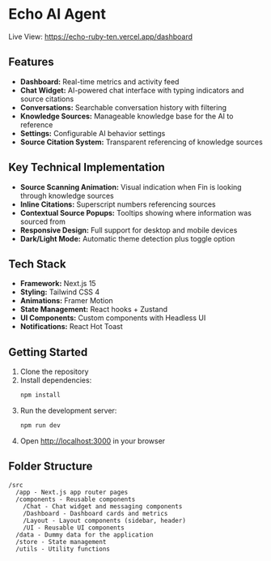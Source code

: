 # Echo AI Agent
Live View: https://echo-ruby-ten.vercel.app/dashboard
## Features

- **Dashboard:** Real-time metrics and activity feed
- **Chat Widget:** AI-powered chat interface with typing indicators and source citations
- **Conversations:** Searchable conversation history with filtering
- **Knowledge Sources:** Manageable knowledge base for the AI to reference
- **Settings:** Configurable AI behavior settings
- **Source Citation System:** Transparent referencing of knowledge sources

## Key Technical Implementation

- **Source Scanning Animation:** Visual indication when Fin is looking through knowledge sources
- **Inline Citations:** Superscript numbers referencing sources
- **Contextual Source Popups:** Tooltips showing where information was sourced from
- **Responsive Design:** Full support for desktop and mobile devices
- **Dark/Light Mode:** Automatic theme detection plus toggle option

## Tech Stack

- **Framework:** Next.js 15
- **Styling:** Tailwind CSS 4
- **Animations:** Framer Motion
- **State Management:** React hooks + Zustand
- **UI Components:** Custom components with Headless UI
- **Notifications:** React Hot Toast

## Getting Started

1. Clone the repository
2. Install dependencies:
   ```bash
   npm install
   ```
3. Run the development server:
   ```bash
   npm run dev
   ```
4. Open [http://localhost:3000](http://localhost:3000) in your browser

## Folder Structure

```
/src
  /app - Next.js app router pages 
  /components - Reusable components
    /Chat - Chat widget and messaging components
    /Dashboard - Dashboard cards and metrics
    /Layout - Layout components (sidebar, header)
    /UI - Reusable UI components
  /data - Dummy data for the application
  /store - State management
  /utils - Utility functions
```
